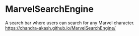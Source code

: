 # MarvelSearchEngine
A search bar where users can search for any Marvel character. <br />
https://chandra-akash.github.io/MarvelSearchEngine/
